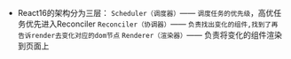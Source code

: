 * React16的架构分为三层：
`Scheduler（调度器）`—— `调度任务的优先级`，高优任务优先进入Reconciler
`Reconciler（协调器）`—— `负责找出变化的组件,找到了再告诉render去变化对应的dom节点`
`Renderer（渲染器）`—— 负责将变化的组件渲染到页面上




